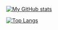 [![My GitHub stats](https://github-readme-stats.vercel.app/api?username=yzk-jssc&show_icons=true&theme=tokyonight&count_private=true)](https://github.com/yzk-jssc/github-readme-stats)


[![Top Langs](https://github-readme-stats.vercel.app/api/top-langs/?username=yzk-jssc&langs_count=3)](https://github.com/yzk-jssc/github-readme-stats)